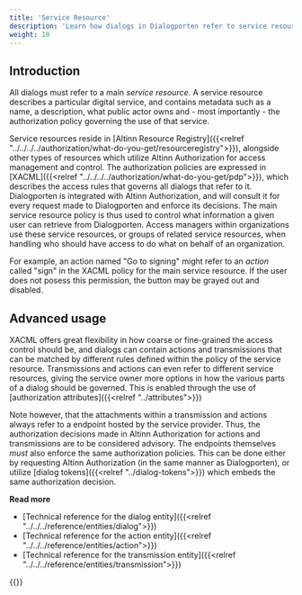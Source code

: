 ```yaml
---
title: 'Service Resource'
description: 'Learn how dialogs in Dialogporten refer to service resources defined in Altinn Resource Registry'
weight: 10
---
```


## Introduction

All dialogs must refer to a main _service resource_. A service resource describes a particular digital service, and contains metadata such as a name, a description, what public actor owns and - most importantly - the authorization policy governing the use of that service. 

Service resources reside in [Altinn Resource Registry]({{<relref "../../../../authorization/what-do-you-get/resourceregistry">}}), alongside other types of resources which utilize Altinn Authorization for access management and control. The authorization policies are expressed in [XACML]({{<relref "../../../../authorization/what-do-you-get/pdp">}}), which describes the access rules that governs all dialogs that refer to it. Dialogporten is integrated with Altinn Authorization, and will consult it for every request made to Dialogporten and enforce its decisions. The main service resource policy is thus used to control what information a given user can retrieve from Dialogporten. Access managers within organizations use these service resources, or groups of related service resources, when handling who should have access to do what on behalf of an organization.

For example, an action named "Go to signing" might refer to an _action_ called "sign" in the XACML policy for the main service resource. If the user does not posess this permission, the button may be grayed out and disabled. 

## Advanced usage
XACML offers great flexibility in how coarse or fine-grained the access control should be, and dialogs can contain actions and transmissions that can be matched by different rules defined within the policy of the service resource. Transmissions and actions can even refer to different service resources, giving the service owner more options in how the various parts of a dialog should be governed.  This is enabled through the use of [authorization attributes]({{<relref "../attributes">}})

Note however, that the attachments within a transmission and actions always refer to a endpoint hosted by the service provider. Thus, the authorization decisions made in Altinn Authorization for actions and transmissions are to be considered advisory. The endpoints themselves _must_ also enforce the same authorization policies. This can be done either by requesting Altinn Authorization (in the same manner as Dialogporten), or utilize [dialog tokens]({{<relref "../dialog-tokens">}}) which embeds the same authorization decision.

**Read more**
* [Technical reference for the dialog entity]({{<relref "../../../reference/entities/dialog">}})
* [Technical reference for the action entity]({{<relref "../../../reference/entities/action">}})
* [Technical reference for the transmission entity]({{<relref "../../../reference/entities/transmission">}})

{{<children />}}

